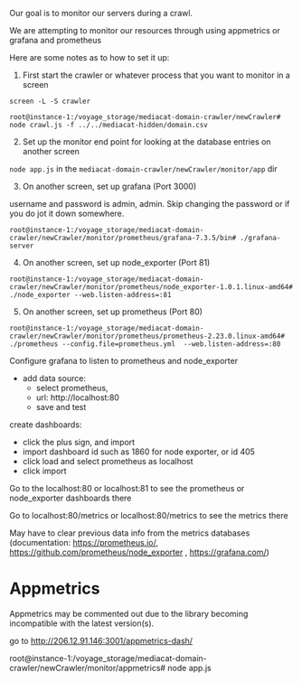 


Our goal is to monitor our servers during a crawl.

We are attempting to monitor our resources through using appmetrics or grafana and prometheus 

Here are some notes as to how to set it up:

1. First start the crawler or whatever process that you want to monitor in a screen

`screen -L -S crawler`

`root@instance-1:/voyage_storage/mediacat-domain-crawler/newCrawler# node crawl.js -f ../../mediacat-hidden/domain.csv `

2. Set up the monitor end point for looking at the database entries on another screen

`node app.js` in the `mediacat-domain-crawler/newCrawler/monitor/app` dir

3. On another screen, set up grafana (Port 3000)

username and password is admin, admin. Skip changing the password or if you do jot it down somewhere.

`root@instance-1:/voyage_storage/mediacat-domain-crawler/newCrawler/monitor/prometheus/grafana-7.3.5/bin# ./grafana-server `

4. On another screen, set up node_exporter (Port 81)

`root@instance-1:/voyage_storage/mediacat-domain-crawler/newCrawler/monitor/prometheus/node_exporter-1.0.1.linux-amd64# ./node_exporter --web.listen-address=:81`

5. On another screen, set up prometheus (Port 80)

`root@instance-1:/voyage_storage/mediacat-domain-crawler/newCrawler/monitor/prometheus/prometheus-2.23.0.linux-amd64# ./prometheus --config.file=prometheus.yml  --web.listen-address=:80`

Configure grafana to listen to prometheus and node_exporter 

- add data source:
    - select prometheus,
    - url: http://localhost:80
    - save and test

create dashboards:
- click the plus sign, and import
- import dashboard id such as 1860 for node exporter, or id 405
- click load and select prometheus as localhost
- click import


Go to the localhost:80 or localhost:81 to see the prometheus or node_exporter dashboards there

Go to localhost:80/metrics or localhost:80/metrics to see the metrics there

May have to clear previous data info from the metrics databases (documentation: https://prometheus.io/,  https://github.com/prometheus/node_exporter , https://grafana.com/)

# Appmetrics

Appmetrics may be commented out due to the library becoming incompatible with the latest version(s).

go to 
http://206.12.91.146:3001/appmetrics-dash/

root@instance-1:/voyage_storage/mediacat-domain-crawler/newCrawler/monitor/appmetrics# node app.js 
